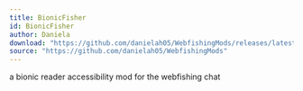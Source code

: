 ```yaml
---
title: BionicFisher
id: BionicFisher
author: Daniela
download: "https://github.com/danielah05/WebfishingMods/releases/latest/download/BionicFisher.zip"
source: "https://github.com/danielah05/WebfishingMods"
---
```


a bionic reader accessibility mod for the webfishing chat
